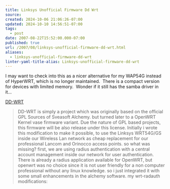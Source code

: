 ```yaml
---
title: Linksys Unofficial Firmware Dd Wrt
source: 
created: 2024-10-06 21:06:26-07:00
updated: 2024-10-10 14:56:51-07:00
tags:
  - post
date: 2007-08-22T15:52:00.000-07:00
published: true
url: /2007/08/linksys-unofficial-firmware-dd-wrt.html
aliases:
  - linksys-unofficial-firmware-dd-wrt
linter-yaml-title-alias: Linksys-unofficial-firmware-dd-wrt
---
```



I may want to check into this as a nicer alternative for my WAP54G instead of HyperWRT, which is no longer maintained.  There is a compact version for devices with limited memory.  Wonder if it still has the samba driver in it...  
  
[DD-WRT](https://www.dd-wrt.com/dd-wrtv2/ddwrt.php)  

> DD-WRT is simply a project which was originally based on the official GPL Sources of Sveasoft Alchemy. but turned later to a OpenWRT Kernel vase firmware variant. Due the nature of GPL based projects, this firmware will be also release under this license. Initially i wrote this modification to make it possible, to use the Linksys WRT54G/GS inside our Wireless Lan network as cheap replacement for our professional Lancom and Orinocco access points. so what was missing? first, we are using radius authentication with a central account management inside our network for user authentication. There is already a radius application available for OpenWRT, but openwrt was no choice since it is not user friendly for a non computer professional without any linux knowledge. so i just integrated it with some small enhancements in the alchemy software. my wrt-radauth modifications: